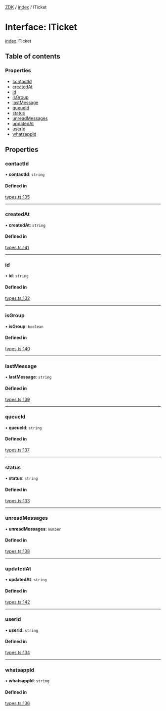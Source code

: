 [ZDK](../README.md) / [index](../modules/index.md) / ITicket

# Interface: ITicket

[index](../modules/index.md).ITicket

## Table of contents

### Properties

- [contactId](index.ITicket.md#contactid)
- [createdAt](index.ITicket.md#createdat)
- [id](index.ITicket.md#id)
- [isGroup](index.ITicket.md#isgroup)
- [lastMessage](index.ITicket.md#lastmessage)
- [queueId](index.ITicket.md#queueid)
- [status](index.ITicket.md#status)
- [unreadMessages](index.ITicket.md#unreadmessages)
- [updatedAt](index.ITicket.md#updatedat)
- [userId](index.ITicket.md#userid)
- [whatsappId](index.ITicket.md#whatsappid)

## Properties

### contactId

• **contactId**: `string`

#### Defined in

[types.ts:135](https://github.com/innovtech-developers/zdk/blob/6a76e78c508b6f3ff70b928b5924e5ccba332fad/src/types.ts#L135)

___

### createdAt

• **createdAt**: `string`

#### Defined in

[types.ts:141](https://github.com/innovtech-developers/zdk/blob/6a76e78c508b6f3ff70b928b5924e5ccba332fad/src/types.ts#L141)

___

### id

• **id**: `string`

#### Defined in

[types.ts:132](https://github.com/innovtech-developers/zdk/blob/6a76e78c508b6f3ff70b928b5924e5ccba332fad/src/types.ts#L132)

___

### isGroup

• **isGroup**: `boolean`

#### Defined in

[types.ts:140](https://github.com/innovtech-developers/zdk/blob/6a76e78c508b6f3ff70b928b5924e5ccba332fad/src/types.ts#L140)

___

### lastMessage

• **lastMessage**: `string`

#### Defined in

[types.ts:139](https://github.com/innovtech-developers/zdk/blob/6a76e78c508b6f3ff70b928b5924e5ccba332fad/src/types.ts#L139)

___

### queueId

• **queueId**: `string`

#### Defined in

[types.ts:137](https://github.com/innovtech-developers/zdk/blob/6a76e78c508b6f3ff70b928b5924e5ccba332fad/src/types.ts#L137)

___

### status

• **status**: `string`

#### Defined in

[types.ts:133](https://github.com/innovtech-developers/zdk/blob/6a76e78c508b6f3ff70b928b5924e5ccba332fad/src/types.ts#L133)

___

### unreadMessages

• **unreadMessages**: `number`

#### Defined in

[types.ts:138](https://github.com/innovtech-developers/zdk/blob/6a76e78c508b6f3ff70b928b5924e5ccba332fad/src/types.ts#L138)

___

### updatedAt

• **updatedAt**: `string`

#### Defined in

[types.ts:142](https://github.com/innovtech-developers/zdk/blob/6a76e78c508b6f3ff70b928b5924e5ccba332fad/src/types.ts#L142)

___

### userId

• **userId**: `string`

#### Defined in

[types.ts:134](https://github.com/innovtech-developers/zdk/blob/6a76e78c508b6f3ff70b928b5924e5ccba332fad/src/types.ts#L134)

___

### whatsappId

• **whatsappId**: `string`

#### Defined in

[types.ts:136](https://github.com/innovtech-developers/zdk/blob/6a76e78c508b6f3ff70b928b5924e5ccba332fad/src/types.ts#L136)
